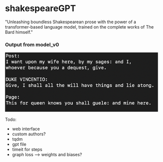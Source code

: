 # shakespeareGPT

"Unleashing boundless Shakespearean prose with the power of a transformer-based language model, trained on the complete works of The Bard himself."

### Output from model_v0

![v4 output](v4_output.png)


Todo:
- web interface
- custom authors?
- tqdm
- gpt file
- timeit for steps
- graph loss --> weights and biases?
